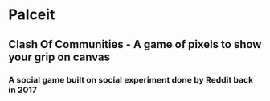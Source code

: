 # Palceit
## Clash Of Communities - A game of pixels to show your grip on canvas
### A social game built on social experiment done by Reddit back in 2017
